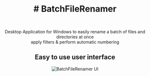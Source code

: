 <h1 align="center"># BatchFileRenamer</h1>
<br>
<p  align="center">Desktop Application for Windows to easily rename a batch of files and directories at once<br>apply filters & perform automatic numbering</p>

<h2 align="center">Easy to use user interface</h2>

<p align="center">
  <img src="https://user-images.githubusercontent.com/5656573/120904942-435fcd00-c64f-11eb-80d9-f72475eab68d.png" alt="BatchFileRenamer UI"/>
</p>

<br>
